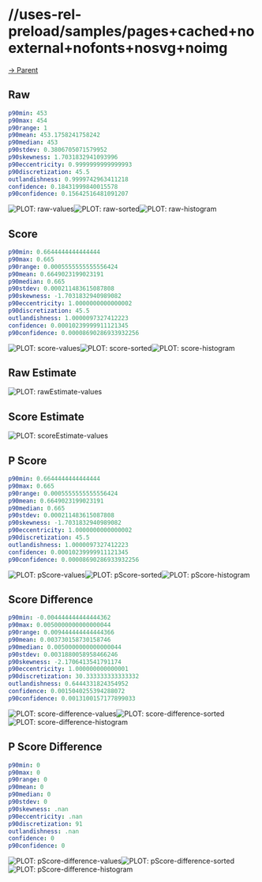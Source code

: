 
# //uses-rel-preload/samples/pages+cached+noexternal+nofonts+nosvg+noimg

[→ Parent](../..)


## Raw


```yaml
p90min: 453
p90max: 454
p90range: 1
p90mean: 453.1758241758242
p90median: 453
p90stdev: 0.3806705071579952
p90skewness: 1.7031832941093996
p90eccentricity: 0.9999999999999993
p90discretization: 45.5
outlandishness: 0.9999742963411218
confidence: 0.18431999840015578
p90confidence: 0.15642516481091207

```

![PLOT: raw-values](./raw/values.svg)![PLOT: raw-sorted](./raw/sorted.svg)![PLOT: raw-histogram](./raw/histogram.svg)
## Score


```yaml
p90min: 0.6644444444444444
p90max: 0.665
p90range: 0.0005555555555556424
p90mean: 0.6649023199023191
p90median: 0.665
p90stdev: 0.000211483615087808
p90skewness: -1.7031832940989082
p90eccentricity: 1.0000000000000002
p90discretization: 45.5
outlandishness: 1.0000097327412223
confidence: 0.00010239999911121345
p90confidence: 0.00008690286933932256

```

![PLOT: score-values](./score/values.svg)![PLOT: score-sorted](./score/sorted.svg)![PLOT: score-histogram](./score/histogram.svg)
## Raw Estimate

![PLOT: rawEstimate-values](./rawEstimate/values.svg)
## Score Estimate

![PLOT: scoreEstimate-values](./scoreEstimate/values.svg)
## P Score


```yaml
p90min: 0.6644444444444444
p90max: 0.665
p90range: 0.0005555555555556424
p90mean: 0.6649023199023191
p90median: 0.665
p90stdev: 0.000211483615087808
p90skewness: -1.7031832940989082
p90eccentricity: 1.0000000000000002
p90discretization: 45.5
outlandishness: 1.0000097327412223
confidence: 0.00010239999911121345
p90confidence: 0.00008690286933932256

```

![PLOT: pScore-values](./pScore/values.svg)![PLOT: pScore-sorted](./pScore/sorted.svg)![PLOT: pScore-histogram](./pScore/histogram.svg)
## Score Difference


```yaml
p90min: -0.004444444444444362
p90max: 0.0050000000000000044
p90range: 0.009444444444444366
p90mean: 0.003730158730158746
p90median: 0.0050000000000000044
p90stdev: 0.0031880058958466246
p90skewness: -2.1706413541791174
p90eccentricity: 1.000000000000001
p90discretization: 30.333333333333332
outlandishness: 0.6444331824354952
confidence: 0.0015040255394288072
p90confidence: 0.0013100157177899033

```

![PLOT: score-difference-values](./score-difference/values.svg)![PLOT: score-difference-sorted](./score-difference/sorted.svg)![PLOT: score-difference-histogram](./score-difference/histogram.svg)
## P Score Difference


```yaml
p90min: 0
p90max: 0
p90range: 0
p90mean: 0
p90median: 0
p90stdev: 0
p90skewness: .nan
p90eccentricity: .nan
p90discretization: 91
outlandishness: .nan
confidence: 0
p90confidence: 0

```

![PLOT: pScore-difference-values](./pScore-difference/values.svg)![PLOT: pScore-difference-sorted](./pScore-difference/sorted.svg)![PLOT: pScore-difference-histogram](./pScore-difference/histogram.svg)